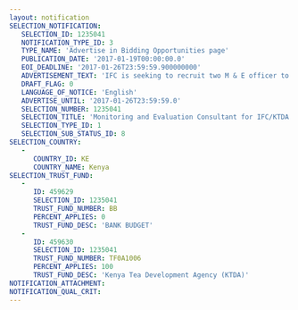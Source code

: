 ```yaml
---
layout: notification
SELECTION_NOTIFICATION: 
   SELECTION_ID: 1235041
   NOTIFICATION_TYPE_ID: 3
   TYPE_NAME: 'Advertise in Bidding Opportunities page'
   PUBLICATION_DATE: '2017-01-19T00:00:00.0'
   EOI_DEADLINE: '2017-01-26T23:59:59.900000000'
   ADVERTISEMENT_TEXT: 'IFC is seeking to recruit two M & E officer to help monitor training of farmers across the KTDA tea growing zones. The two positions will be based in the field (i.e. one in the Eastern & Central region and the other in the Western region).'
   DRAFT_FLAG: 0
   LANGUAGE_OF_NOTICE: 'English'
   ADVERTISE_UNTIL: '2017-01-26T23:59:59.0'
   SELECTION_NUMBER: 1235041
   SELECTION_TITLE: 'Monitoring and Evaluation Consultant for IFC/KTDA project'
   SELECTION_TYPE_ID: 1
   SELECTION_SUB_STATUS_ID: 8
SELECTION_COUNTRY: 
   - 
      COUNTRY_ID: KE
      COUNTRY_NAME: Kenya
SELECTION_TRUST_FUND: 
   - 
      ID: 459629
      SELECTION_ID: 1235041
      TRUST_FUND_NUMBER: BB
      PERCENT_APPLIES: 0
      TRUST_FUND_DESC: 'BANK BUDGET'
   - 
      ID: 459630
      SELECTION_ID: 1235041
      TRUST_FUND_NUMBER: TF0A1006
      PERCENT_APPLIES: 100
      TRUST_FUND_DESC: 'Kenya Tea Development Agency (KTDA)'
NOTIFICATION_ATTACHMENT: 
NOTIFICATION_QUAL_CRIT: 
---
```

